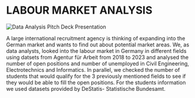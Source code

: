 # LABOUR MARKET ANALYSIS

![Data Analysis Pitch Deck   Presentation](https://user-images.githubusercontent.com/118044298/221146706-e4a76bd8-907b-4b8d-b115-ee16ce99584d.jpg)

A large international recruitment agency is thinking of expanding into the German market and wants to find out about potential market areas.
We, as data analysts, looked into the labour market in Germany in different fields using datsets from Agentur für Arbeit from 2018 to 2023 and analysed the number of open positions and number of unemployed in Civil Engineering, Electrotechnics and Informatics. In parallel, we checked the number of students that would qualify for the 3 previously mentioned fields to see if they would be able to fill the open positions. For the students information we used datasets provided by DeStatis- Statistische Bundesamt.
